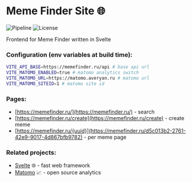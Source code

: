 # Meme Finder Site 🌐
![Pipeline](https://git.averyan.ru/meme-finder/site/badges/main/pipeline.svg)
![License](https://img.shields.io/github/license/meme-finder/site)

Frontend for Meme Finder written in Svelte

### Configuration (env variables at build time):
```bash
VITE_API_BASE=https://memefinder.ru/api # base api url
VITE_MATOMO_ENABLED=true # matomo analytics switch
VITE_MATOMO_URL=https://matomo.averyan.ru # matomo url
VITE_MATOMO_SITEID=1 # matomo site id
```

### Pages:
  - [https://memefinder.ru/](https://memefinder.ru/) - search
  - [https://memefinder.ru/create](https://memefinder.ru/create) - create meme
  - [https://memefinder.ru/{uuid}](https://memefinder.ru/d5c013b2-2761-42e9-9017-4d867bfb9782) - per meme page

### Related projects:
  - [Svelte](https://svelte.dev/) 🌐 - fast web framework
  - [Matomo](https://matomo.org/) 📈 - open source analytics
